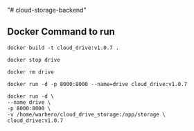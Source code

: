 "# cloud-storage-backend" 


## Docker Command to run
    docker build -t cloud_drive:v1.0.7 .

    docker stop drive

    docker rm drive

    docker run -d -p 8000:8000 --name=drive cloud_drive:v1.0.7

    docker run -d \
    --name drive \
    -p 8000:8000 \
    -v /home/warhero/cloud_drive_storage:/app/storage \
    cloud_drive:v1.0.7
